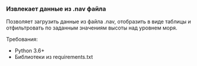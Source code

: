 ### Извлекает данные из .nav файла
Позволяет загрузить данные из файла .nav, отобразить в виде таблицы и отфильтровать по заданным значениям высоты над уровнем моря.

Требования:
- Python 3.6+
- Библиотеки из requirements.txt

